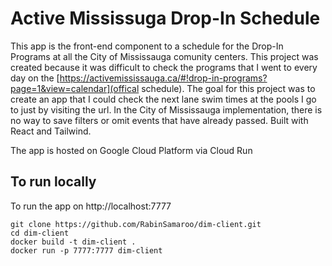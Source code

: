 # Active Mississuga Drop-In Schedule

This app is the front-end component to a schedule for the Drop-In Programs at all the City of Mississauga comunity centers. This project was created because it was difficult to check the programs that I went to every day on the [https://activemississauga.ca/#!drop-in-programs?page=1&view=calendar](offical schedule). The goal for this project was to create an app that I could check the next lane swim times at the pools I go to just by visiting the url. In the City of Mississauga implementation, there is no way to save filters or omit events that have already passed. Built with React and Tailwind.

The app is hosted on Google Cloud Platform via Cloud Run

## To run locally

To run the app on http://localhost:7777

```
git clone https://github.com/RabinSamaroo/dim-client.git
cd dim-client
docker build -t dim-client .
docker run -p 7777:7777 dim-client
```

